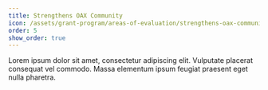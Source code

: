 ```yaml
---
title: Strengthens OAX Community
icon: /assets/grant-program/areas-of-evaluation/strengthens-oax-community.50px.png
order: 5
show_order: true
---
```

Lorem ipsum dolor sit amet, consectetur adipiscing elit. Vulputate placerat consequat vel commodo. Massa elementum ipsum feugiat praesent eget nulla pharetra. 